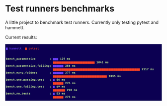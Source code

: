 # Test runners benchmarks


A little project to benchmark test runners. Currently only testing pytest and hammett.

Current results:

![hammett wins](screenshot.png)
